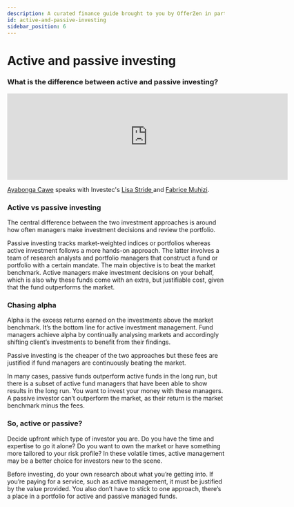 ```yaml
---
description: A curated finance guide brought to you by OfferZen in partnership with Investec.
id: active-and-passive-investing
sidebar_position: 6
---
```

# Active and passive investing
### What is the difference between active and passive investing?

<iframe
      width="650"
      height="200"
      src="https://open.spotify.com/embed/episode/4RkZlPE6K7NPAH9au3fWeJ?feature=oembed"
      frameborder="0"
      allow="accelerometer; autoplay; encrypted-media; gyroscope; picture-in-picture"
      allowfullscreen
></iframe>

[Ayabonga Cawe](https://www.linkedin.com/in/ayabonga-cawe-70942746/?originalSubdomain=za) speaks with Investec's [Lisa Stride ](https://www.linkedin.com/in/lisa-stride-619838a7/?originalSubdomain=za)and [Fabrice Muhizi](https://www.linkedin.com/in/fabrice-muhizi-cfa-96b71953/).



### Active vs passive investing

The central difference between the two investment approaches is around how often managers make investment decisions and review the portfolio.

Passive investing tracks market-weighted indices or portfolios whereas active investment follows a more hands-on approach. The latter involves a team of research analysts and portfolio managers that construct a fund or portfolio with a certain mandate. The main objective is to beat the market benchmark. Active managers make investment decisions on your behalf, which is also why these funds come with an extra, but justifiable cost, given that the fund outperforms the market.

### Chasing alpha

Alpha is the excess returns earned on the investments above the market benchmark. It’s the bottom line for active investment management. Fund managers achieve alpha by continually analysing markets and accordingly shifting client’s investments to benefit from their findings.

Passive investing is the cheaper of the two approaches but these fees are justified if fund managers are continuously beating the market.

In many cases, passive funds outperform active funds in the long run, but there is a subset of active fund managers that have been able to show results in the long run. You want to invest your money with these managers. A passive investor can’t outperform the market, as their return is the market benchmark minus the fees.

### So, active or passive?

Decide upfront which type of investor you are. Do you have the time and expertise to go it alone? Do you want to own the market or have something more tailored to your risk profile? In these volatile times, active management may be a better choice for investors new to the scene.

Before investing, do your own research about what you’re getting into. If you’re paying for a service, such as active management, it must be justified by the value provided. You also don’t have to stick to one approach, there’s a place in a portfolio for active and passive managed funds.
